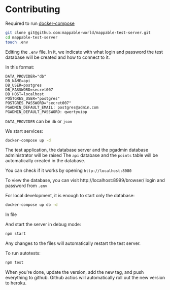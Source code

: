 # Contributing

Required to run  [docker-compose](https://docs.docker.com/compose/)

```sh
git clone git@github.com:mappable-world/mappable-test-server.git
cd mappable-test-server
touch .env
```

Editing the `.env` file. In it, we indicate with what login and password the test database will be created and how to connect to it.

In this format:

```dotenv
DATA_PROVIDER="db"
DB_NAME=api
DB_USER=postgres
DB_PASSWORD=secret007
DB_HOST=localhost
POSTGRES_USER="postgres"
POSTGRES_PASSWORD="secret007"
PGADMIN_DEFAULT_EMAIL: postgres@admin.com
PGADMIN_DEFAULT_PASSWORD: qwertyuiop
```

`DATA_PROVIDER` can be `db` or `json`

We start services:

```sh
docker-compose up -d
```

The test application, the database server and the pgadmin database administrator will be raised
The `api` database and the `points` table will be automatically created in the database.

You can check if it works by opening `http://localhost:8080`

To view the database, you can visit http://localhost:8999/browser/ login and password from `.env`

For local development, it is enough to start only the database:

```sh
docker-compose up db -d
```

In file

And start the server in debug mode:

```sh
npm start
```

Any changes to the files will automatically restart the test server.

To run autotests:

```sh
npm test
```

When you're done, update the version, add the new tag, and push everything to github. Github actios will automatically roll out the new version to heroku.
